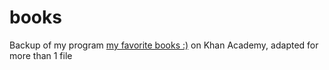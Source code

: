 # books
Backup of my program [my favorite books :)](https://www.khanacademy.org/computer-programming/my-favorite-books/6343204071325696
) on Khan Academy, adapted for more than 1 file
